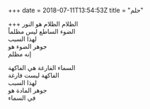 +++
date = 2018-07-11T13:54:53Z
title = "حلم"

+++ 
الظلام الظلام هو النور   
الضوء الساطع ليس مظلماً   
لهذا السبب   
جوهر الضوء هو   
إنه مظلم   
   
السماء الفارغة هي الفاكهة   
الفاكهة ليست فارغة   
لهذا السبب   
جوهر المادة هو   
في السماء  
